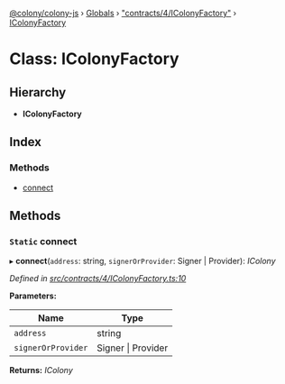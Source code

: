 [@colony/colony-js](../README.md) › [Globals](../globals.md) › ["contracts/4/IColonyFactory"](../modules/_contracts_4_icolonyfactory_.md) › [IColonyFactory](_contracts_4_icolonyfactory_.icolonyfactory.md)

# Class: IColonyFactory

## Hierarchy

* **IColonyFactory**

## Index

### Methods

* [connect](_contracts_4_icolonyfactory_.icolonyfactory.md#static-connect)

## Methods

### `Static` connect

▸ **connect**(`address`: string, `signerOrProvider`: Signer | Provider): *IColony*

*Defined in [src/contracts/4/IColonyFactory.ts:10](https://github.com/JoinColony/colonyJS/blob/2830301/src/contracts/4/IColonyFactory.ts#L10)*

**Parameters:**

Name | Type |
------ | ------ |
`address` | string |
`signerOrProvider` | Signer &#124; Provider |

**Returns:** *IColony*
